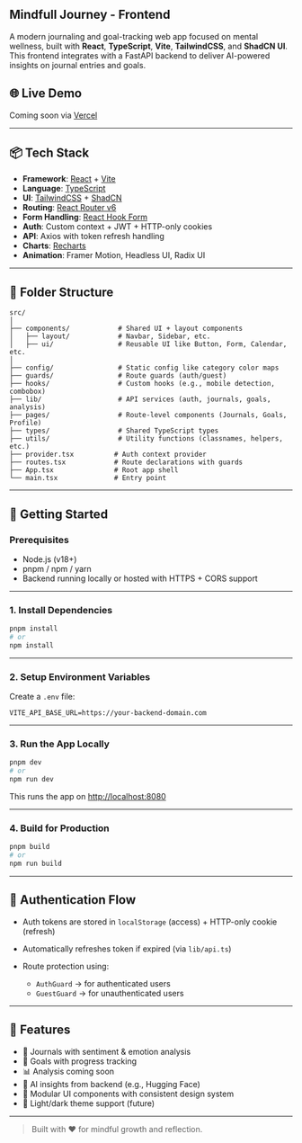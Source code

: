 ## Mindfull Journey - Frontend

A modern journaling and goal-tracking web app focused on mental wellness, built with **React**, **TypeScript**, **Vite**, **TailwindCSS**, and **ShadCN UI**. This frontend integrates with a FastAPI backend to deliver AI-powered insights on journal entries and goals.

## 🌐 Live Demo

Coming soon via [Vercel](https://vercel.com)

---

## 📦 Tech Stack

- **Framework**: [React](https://reactjs.org/) + [Vite](https://vitejs.dev/)
- **Language**: [TypeScript](https://www.typescriptlang.org/)
- **UI**: [TailwindCSS](https://tailwindcss.com/) + [ShadCN](https://ui.shadcn.com/)
- **Routing**: [React Router v6](https://reactrouter.com/)
- **Form Handling**: [React Hook Form](https://react-hook-form.com/)
- **Auth**: Custom context + JWT + HTTP-only cookies
- **API**: Axios with token refresh handling
- **Charts**: [Recharts](https://recharts.org/en-US/)
- **Animation**: Framer Motion, Headless UI, Radix UI

---

## 📁 Folder Structure

```
src/
│
├── components/            # Shared UI + layout components
│   ├── layout/            # Navbar, Sidebar, etc.
│   ├── ui/                # Reusable UI like Button, Form, Calendar, etc.
│
├── config/                # Static config like category color maps
├── guards/                # Route guards (auth/guest)
├── hooks/                 # Custom hooks (e.g., mobile detection, combobox)
├── lib/                   # API services (auth, journals, goals, analysis)
├── pages/                 # Route-level components (Journals, Goals, Profile)
├── types/                 # Shared TypeScript types
├── utils/                 # Utility functions (classnames, helpers, etc.)
├── provider.tsx          # Auth context provider
├── routes.tsx            # Route declarations with guards
├── App.tsx               # Root app shell
└── main.tsx              # Entry point
```

---

## 🚀 Getting Started

### Prerequisites

- Node.js (v18+)
- pnpm / npm / yarn
- Backend running locally or hosted with HTTPS + CORS support

---

### 1. Install Dependencies

```bash
pnpm install
# or
npm install
```

---

### 2. Setup Environment Variables

Create a `.env` file:

```
VITE_API_BASE_URL=https://your-backend-domain.com
```

---

### 3. Run the App Locally

```bash
pnpm dev
# or
npm run dev
```

This runs the app on [http://localhost:8080](http://localhost:8080)

---

### 4. Build for Production

```bash
pnpm build
# or
npm run build
```

---

## 🔐 Authentication Flow

- Auth tokens are stored in `localStorage` (access) + HTTP-only cookie (refresh)
- Automatically refreshes token if expired (via `lib/api.ts`)
- Route protection using:

  - `AuthGuard` → for authenticated users
  - `GuestGuard` → for unauthenticated users

---

## 🧠 Features

- 📝 Journals with sentiment & emotion analysis
- 🌟 Goals with progress tracking
- 📊 Analysis coming soon
- 🧠 AI insights from backend (e.g., Hugging Face)
- 🧩 Modular UI components with consistent design system
- 🌙 Light/dark theme support (future)

---

> Built with ❤️ for mindful growth and reflection.
